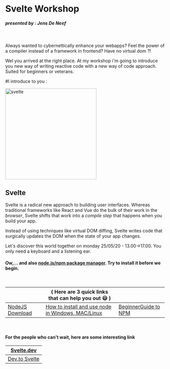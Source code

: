 # Svelte Workshop

##### presented by :  Jens De Neef
<br>

Always wanted to cybernettically enhance your webapps?  Feel the power of a compiler instead of a framework in frontend? Have no virtual dom ?!

 Wel you arrived at the right place. At my workshop i'm going to introduce you new way of writing reactive code with a new way of code approach. Suited for beginners or veterans.
 <br>


#I  introduce to you : 

 <img src="https://i2.wp.com/css-tricks.com/wp-content/uploads/2020/01/svelte-radiant.png?fit=1200%2C600&amp;ssl=1" alt="svelte" style="width: 30vw;display: flex;justify-content: center;" />

## Svelte

Svelte is a radical new approach to building user interfaces. Whereas traditional frameworks like React and Vue do the bulk of their work in  the *browser*, Svelte shifts that work into a *compile step* that happens when you build your app.

Instead of using techniques like virtual DOM diffing, Svelte writes code that  surgically updates the DOM when the state of your app changes.

Let's discover this world together on monday 25/05/20 - 13.00->17.00. You only need a keyboard and a listening ear.

#### Ow,... and also <u>**node.js/npm package manager**</u>. Try to install it before we begin. 
<br>

|                                                    | ( Here are 3 quick links that can help you out :smiley: )    |                                                              |
| -------------------------------------------------- | ------------------------------------------------------------ | ------------------------------------------------------------ |
| [NodeJS Download](https://nodejs.org/en/download/) | [How to install and use node in Windows, MAC/Linux](https://www.taniarascia.com/how-to-install-and-use-node-js-and-npm-mac-and-windows/) | [BeginnerGuide to NPM](https://www.sitepoint.com/beginners-guide-node-package-manager/) |
<br>

#### For the people who can't wait, here are some interesting link

| [Svelte.dev](https://svelte.dev/)        |
| ---------------------------------------- |
| [Dev.to Svelte](https://dev.to/t/svelte) |







 



